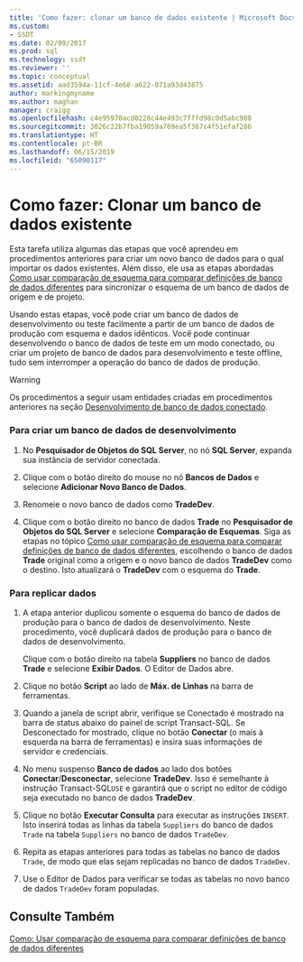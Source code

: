 ```yaml
---
title: 'Como fazer: clonar um banco de dados existente | Microsoft Docs'
ms.custom:
- SSDT
ms.date: 02/09/2017
ms.prod: sql
ms.technology: ssdt
ms.reviewer: ''
ms.topic: conceptual
ms.assetid: aad3594a-11cf-4e68-a622-071a93d43875
author: markingmyname
ms.author: maghan
manager: craigg
ms.openlocfilehash: c4e95970acd0228c44e493c7fffd98c0d5abc908
ms.sourcegitcommit: 3026c22b7fba19059a769ea5f367c4f51efaf286
ms.translationtype: HT
ms.contentlocale: pt-BR
ms.lasthandoff: 06/15/2019
ms.locfileid: "65090117"
---
```

# <a name="how-to-clone-an-existing-database"></a>Como fazer: Clonar um banco de dados existente
Esta tarefa utiliza algumas das etapas que você aprendeu em procedimentos anteriores para criar um novo banco de dados para o qual importar os dados existentes. Além disso, ele usa as etapas abordadas [Como usar comparação de esquema para comparar definições de banco de dados diferentes](../ssdt/how-to-use-schema-compare-to-compare-different-database-definitions.md) para sincronizar o esquema de um banco de dados de origem e de projeto.  
  
Usando estas etapas, você pode criar um banco de dados de desenvolvimento ou teste facilmente a partir de um banco de dados de produção com esquema e dados idênticos. Você pode continuar desenvolvendo o banco de dados de teste em um modo conectado, ou criar um projeto de banco de dados para desenvolvimento e teste offline, tudo sem interromper a operação do banco de dados de produção.  
  
> [!WARNING]  
> Os procedimentos a seguir usam entidades criadas em procedimentos anteriores na seção [Desenvolvimento de banco de dados conectado](../ssdt/connected-database-development.md).  
  
### <a name="to-create-a-development-database"></a>Para criar um banco de dados de desenvolvimento  
  
1.  No **Pesquisador de Objetos do SQL Server**, no nó **SQL Server**, expanda sua instância de servidor conectada.  
  
2.  Clique com o botão direito do mouse no nó **Bancos de Dados** e selecione **Adicionar Novo Banco de Dados**.  
  
3.  Renomeie o novo banco de dados como **TradeDev**.  
  
4.  Clique com o botão direito no banco de dados **Trade** no **Pesquisador de Objetos do SQL Server** e selecione **Comparação de Esquemas**. Siga as etapas no tópico [Como usar comparação de esquema para comparar definições de banco de dados diferentes](../ssdt/how-to-use-schema-compare-to-compare-different-database-definitions.md), escolhendo o banco de dados **Trade** original como a origem e o novo banco de dados **TradeDev** como o destino. Isto atualizará o **TradeDev** com o esquema do **Trade**.  
  
### <a name="to-replicate-data"></a>Para replicar dados  
  
1.  A etapa anterior duplicou somente o esquema do banco de dados de produção para o banco de dados de desenvolvimento. Neste procedimento, você duplicará dados de produção para o banco de dados de desenvolvimento.  
  
    Clique com o botão direito na tabela **Suppliers** no banco de dados **Trade** e selecione **Exibir Dados**. O Editor de Dados abre.  
  
2.  Clique no botão **Script** ao lado de **Máx. de Linhas** na barra de ferramentas.  
  
3.  Quando a janela de script abrir, verifique se Conectado é mostrado na barra de status abaixo do painel de script Transact\-SQL. Se Desconectado for mostrado, clique no botão **Conectar** (o mais à esquerda na barra de ferramentas) e insira suas informações de servidor e credenciais.  
  
4.  No menu suspenso **Banco de dados** ao lado dos botões **Conectar**/**Desconectar**, selecione **TradeDev**. Isso é semelhante à instrução Transact\-SQL`USE` e garantirá que o script no editor de código seja executado no banco de dados **TradeDev**.  
  
5.  Clique no botão **Executar Consulta** para executar as instruções `INSERT`. Isto inserirá todas as linhas da tabela `Suppliers` do banco de dados `Trade` na tabela `Suppliers` no banco de dados `TradeDev`.  
  
6.  Repita as etapas anteriores para todas as tabelas no banco de dados `Trade`, de modo que elas sejam replicadas no banco de dados `TradeDev`.  
  
7.  Use o Editor de Dados para verificar se todas as tabelas no novo banco de dados `TradeDev` foram populadas.  
  
## <a name="see-also"></a>Consulte Também  
[Como: Usar comparação de esquema para comparar definições de banco de dados diferentes](../ssdt/how-to-use-schema-compare-to-compare-different-database-definitions.md)  
  
